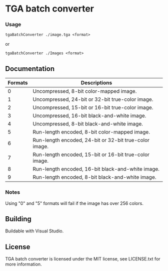 TGA batch converter
===================

### Usage
```tgaBatchConverter ./image.tga <format>```

or

```tgaBatchConverter ./Images <format>```

## Documentation
  
| Formats | Descriptions |
| --- | --- |
| 0 | Uncompressed, 8-bit color-mapped image. |
| 1 | Uncompressed, 24-bit or 32-bit true-color image. |
| 2 | Uncompressed, 15-bit or 16-bit true-color image. |
| 3 | Uncompressed, 16-bit black-and-white image. |
| 4 | Uncompressed, 8-bit black-and-white image. |
| 5 | Run-length encoded, 8-bit color-mapped image. |
| 6 | Run-length encoded, 24-bit or 32-bit true-color image. |
| 7 | Run-length encoded, 15-bit or 16-bit true-color image. |
| 8 | Run-length encoded, 16-bit black-and-white image. |
| 9 | Run-length encoded, 8-bit black-and-white image. |

### Notes
Using "0" and "5" formats will fail if the image has over 256 colors.

## Building
Buildable with Visual Studio.

## License
TGA batch converter is licensed under the MIT license, see LICENSE.txt for more information.
